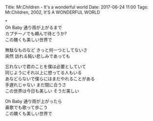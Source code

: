 Title: Mr.Children - It's a wonderful world
Date: 2017-06-24 11:00
Tags: Mr.Children, 2002, It'S A WONDERFUL WORLD


\*  
Oh Baby 通り雨が上がるまで  
カプチーノでも頼んで待とうか?  
この醜くも美しい世界で  
  
無駄なものなど きっと何一つとしてないさ  
突然 訪れる鈍い悲しみであっても  
  
忘れないで君のことを僕は必要としていて  
同じようにそれ以上に想ってる人もいる  
あなどらないで僕らにはまだやれることがある  
手遅れじゃない まだ間に合うさ  
この世界は今日も美しい そうだ美しい  
  
Oh Baby 通り雨が上がったら  
鼻歌でも歌って歩こう  
この醜くも美しい世界で  
